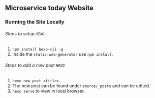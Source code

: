 ## Microservice today Website

### Running the Site Locally

###### Steps to setup `HEXO` 
1. ```npm install hexo-cli -g```
2. Inside the `static-web-generator` use ``` npm install ```.

###### Steps to add a new post `HEXO` 
1. ``` hexo new post <title> ```.
2. The new post can be found under ```source/_posts``` and can be edited.
3. ``` hexo serve ``` to view in local browser.
